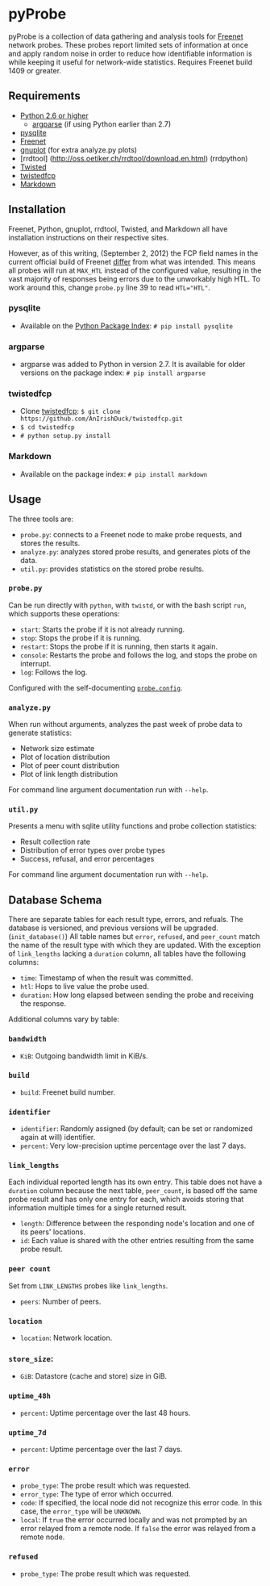 # pyProbe

pyProbe is a collection of data gathering and analysis tools for [Freenet](https://freenetproject.org/) network probes. These probes report limited sets of information at once and apply random noise in order to reduce how identifiable information is while keeping it useful for network-wide statistics. Requires Freenet build 1409 or greater.

## Requirements

* [Python 2.6 or higher](http://www.python.org/download/releases/2.7.3/)
    * [argparse]() (if using Python earlier than 2.7)
* [pysqlite](http://code.google.com/p/pysqlite/)
* [Freenet](https://freenetproject.org/)
* [gnuplot](http://www.gnuplot.info/) (for extra analyze.py plots)
* [rrdtool] (http://oss.oetiker.ch/rrdtool/download.en.html) (rrdpython)
* [Twisted](https://twistedmatrix.com/trac/)
* [twistedfcp](https://github.com/AnIrishDuck/twistedfcp)
* [Markdown](http://packages.python.org/Markdown/index.html)

## Installation

Freenet, Python, gnuplot, rrdtool, Twisted, and Markdown all have installation instructions on their respective sites.

However, as of this writing, (September 2, 2012) the FCP field names in the current official build of Freenet [differ](https://github.com/freenet/fred-official/blob/build01410/src/freenet/node/fcp/FCPMessage.java#L22) from what was intended. This means all probes will run at `MAX_HTL` instead of the configured value, resulting in the vast majority of responses being errors due to the unworkably high HTL. To work around this, change `probe.py` line 39 to read `HTL="HTL"`.

### pysqlite

* Available on the [Python Package Index](http://pypi.python.org/pypi/pip): `# pip install pysqlite`

### argparse

* argparse was added to Python in version 2.7. It is available for older versions on the package index: `# pip install argparse`

### twistedfcp

* Clone [twistedfcp](https://github.com/AnIrishDuck/twistedfcp): `$ git clone https://github.com/AnIrishDuck/twistedfcp.git`
* `$ cd twistedfcp`
* `# python setup.py install`

### Markdown

* Available on the package index: `# pip install markdown`

## Usage

The three tools are:

* `probe.py`: connects to a Freenet node to make probe requests, and stores the results.
* `analyze.py`: analyzes stored probe results, and generates plots of the data.
* `util.py`: provides statistics on the stored probe results.

### `probe.py`

Can be run directly with `python`, with `twistd`, or with the bash script `run`, which supports these operations:

* `start`: Starts the probe if it is not already running.
* `stop`: Stops the probe if it is running.
* `restart`: Stops the probe if it is running, then starts it again.
* `console`: Restarts the probe and follows the log, and stops the probe on interrupt.
* `log`: Follows the log.

Configured with the self-documenting [`probe.config`](https://github.com/Thynix/pyProbe/blob/master/probe.config).

### `analyze.py`

When run without arguments, analyzes the past week of probe data to generate statistics:

* Network size estimate
* Plot of location distribution
* Plot of peer count distribution
* Plot of link length distribution

For command line argument documentation run with `--help`.

### `util.py`

Presents a menu with sqlite utility functions and probe collection statistics:

* Result collection rate
* Distribution of error types over probe types
* Success, refusal, and error percentages

For command line argument documentation run with `--help`.

## Database Schema

There are separate tables for each result type, errors, and refuals. The database is versioned, and previous versions will be upgraded. (`init_database()`) All table names but `error`, `refused`, and `peer_count` match the name of the result type with which they are updated. With the exception of `link_lengths` lacking a `duration` column, all tables have the following columns:

* `time`: Timestamp of when the result was committed.
* `htl`: Hops to live value the probe used.
* `duration`: How long elapsed between sending the probe and receiving the response.

Additional columns vary by table:

### `bandwidth`

* `KiB`: Outgoing bandwidth limit in KiB/s.

### `build`

* `build`: Freenet build number.

### `identifier`

* `identifier`: Randomly assigned (by default; can be set or randomized again at will) identifier.
* `percent`: Very low-precision uptime percentage over the last 7 days.

### `link_lengths`

Each individual reported length has its own entry. This table does not have a `duration` column because the next table, `peer_count`, is based off the same probe result and has only one entry for each, which avoids storing that information multiple times for a single returned result.

* `length`: Difference between the responding node's location and one of its peers' locations.
* `id`: Each value is shared with the other entries resulting from the same probe result.

### `peer count`

Set from `LINK_LENGTHS` probes like `link_lengths`.

* `peers`: Number of peers.

### `location`

* `location`: Network location.

### `store_size`:

* `GiB`: Datastore (cache and store) size in GiB.

### `uptime_48h`

* `percent`: Uptime percentage over the last 48 hours.

### `uptime_7d`

* `percent`: Uptime percentage over the last 7 days.

### `error`

* `probe_type`: The probe result which was requested.
* `error_type`: The type of error which occurred.
* `code`: If specified, the local node did not recognize this error code. In this case, the `error_type` will be `UNKNOWN`.
* `local`: If `true` the error occurred locally and was not prompted by an error relayed from a remote node. If `false` the error was relayed from a remote node.

### `refused`

* `probe_type`: The probe result which was requested.

